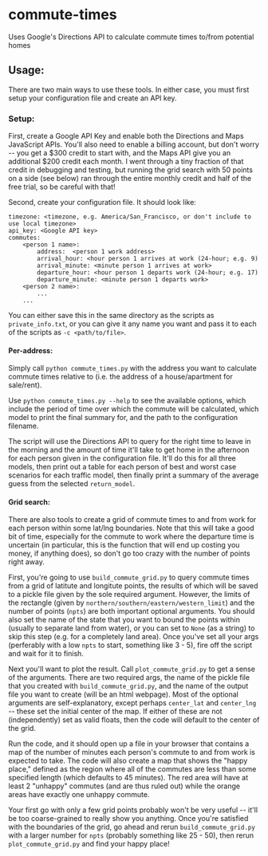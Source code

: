# commute-times
Uses Google's Directions API to calculate commute times to/from potential homes

## Usage:

There are two main ways to use these tools.  In either case, you must first setup
your configuration file and create an API key.

### Setup:

First, create a Google API Key and enable both the Directions and Maps JavaScript 
APIs.  You'll also need to enable a billing account, but don't worry -- you get 
a $300 credit to start with, and the Maps API give you an additional $200 credit
each month.  I went through a tiny fraction of that credit in debugging and testing,
but running the grid search with 50 points on a side (see below) ran through the
entire monthly credit and half of the free trial, so be careful with that!

Second, create your configuration file.  It should look like:

```
timezone: <timezone, e.g. America/San_Francisco, or don't include to use local timezone>
api_key: <Google API key>
commutes:
    <person 1 name>:
        address:  <person 1 work address>
        arrival_hour: <hour person 1 arrives at work (24-hour; e.g. 9)
        arrival_minute: <minute person 1 arrives at work>
        departure_hour: <hour person 1 departs work (24-hour; e.g. 17)
        departure_minute: <minute person 1 departs work>
    <person 2 name>:
        ...
    ...
```

You can either save this in the same directory as the scripts as 
`private_info.txt`, or you can give it any name you want and pass it to 
each of the scripts as `-c <path/to/file>`.

#### Per-address:

Simply call `python commute_times.py` with the address you want to calculate 
commute times relative to (i.e. the address of a house/apartment for sale/rent).  

Use `python commute_times.py --help` to see the available options, which include
the period of time over which the commute will be calculated, which model to 
print the final summary for, and the path to the configuration filename.

The script will use the Directions API to query for the right time to leave 
in the morning and the amount of time it'll take to get home in the afternoon
for each person given in the configuration file.  It'll do this for all three
models, then print out a table for each person of best and worst case scenarios
for each traffic model, then finally print a summary of the average guess from 
the selected `return_model`.

#### Grid search:

There are also tools to create a grid of commute times to and from work for each
person within some lat/lng boundaries.  Note that this will take a good bit of 
time, especially for the commute to work where the departure time is uncertain
(in particular, this is the function that will end up costing you money, if 
anything does), so don't go too crazy with the number of points right away.

First, you're going to use `build_commute_grid.py` to query commute times from 
a grid of latitute and longitute points, the results of which will be saved to a
pickle file given by the sole required argument.  However, the limits of the 
rectangle (given by `northern/southern/eastern/western_limit`) and the number 
of points (`npts`) are both important optional arguments.  You should also set 
the name of the state that you want to bound the points within (usually to 
separate land from water), or you can set to `None` (as a string) to skip this 
step (e.g. for a completely land area).  Once you've set all your args (perferably 
with a low `npts` to start, something like 3 - 5), fire off the script and wait 
for it to finish.

Next you'll want to plot the result.  Call `plot_commute_grid.py` to get a sense
of the arguments.  There are two required args, the name of the pickle file that
you created with `build_commute_grid.py`, and the name of the output file you want
to create (will be an html webpage).  Most of the optional arguments are 
self-explanatory, except perhaps `center_lat` and `center_lng` -- these set the 
initial center of the map.  If either of these are not (independently) set as valid 
floats, then the code will default to the center of the grid.

Run the code, and it should open up a file in your browser that contains a map 
of the number of minutes each person's commute to and from work is expected to 
take.  The code will also create a map that shows the "happy place," defined as 
the region where all of the commutes are less than some specified length (which 
defaults to 45 minutes).  The red area will have at least 2 "unhappy" commutes
(and are thus ruled out) while the orange areas have exactly one unhappy commute.

Your first go with only a few grid points probably won't be very useful -- it'll
be too coarse-grained to really show you anything.  Once you're satisfied with the
boundaries of the grid, go ahead and rerun `build_commute_grid.py` with a larger
number for `npts` (probably something like 25 - 50), then rerun `plot_commute_grid.py`
and find your happy place!
